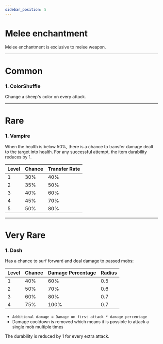 ```yaml
---
sidebar_position: 5
---
```


# Melee enchantment
Melee enchantment is exclusive to melee weapon.

<hr/>

# Common

### 1. ColorShuffle
Change a sheep's color on every attack.

<hr/>

# Rare

### 1. Vampire
When the health is below 50%, there is a chance to transfer damage dealt to the target into health. For any successful attempt, the item durability reduces by 1.

| Level | Chance | Transfer Rate |
|-------|--------|---------------|
| 1     | 30%    | 40%           |
| 2     | 35%    | 50%           |
| 3     | 40%    | 60%           |
| 4     | 45%    | 70%           |
| 5     | 50%    | 80%           |

<hr/>

# Very Rare

### 1. Dash
Has a chance to surf forward and deal damage to passed mobs:

| Level | Chance | Damage Percentage | Radius |
|-------|--------|-------------------|--------|
| 1     | 40%    | 60%               | 0.5    |
| 2     | 50%    | 70%               | 0.6    |
| 3     | 60%    | 80%               | 0.7    |
| 4     | 75%    | 100%              | 0.7    |

- `Additional damage = Damage on first attack * damage percentage`
- Damage cooldown is removed which means it is possible to attack a single mob multiple times

The durability is reduced by 1 for every extra attack.
